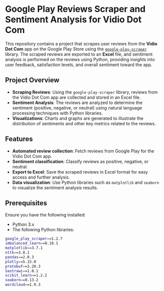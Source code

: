 # Google Play Reviews Scraper and Sentiment Analysis for Vidio Dot Com

This repository contains a project that scrapes user reviews from the **Vidio Dot Com** app on the Google Play Store using the [`google-play-scraper`](https://pypi.org/project/google-play-scraper/) library. The scraped reviews are exported to an **Excel** file, and sentiment analysis is performed on the reviews using Python, providing insights into user feedback, satisfaction levels, and overall sentiment toward the app.

## Project Overview

- **Scraping Reviews**: Using the `google-play-scraper` library, reviews from the Vidio Dot Com app are collected and stored in an Excel file.
- **Sentiment Analysis**: The reviews are analyzed to determine the sentiment (positive, negative, or neutral) using natural language processing techniques with Python libraries.
- **Visualizations**: Charts and graphs are generated to illustrate the distribution of sentiments and other key metrics related to the reviews.

## Features

- **Automated review collection**: Fetch reviews from Google Play for the Vidio Dot Com app.
- **Sentiment classification**: Classify reviews as positive, negative, or neutral.
- **Export to Excel**: Save the scraped reviews in Excel format for easy access and further analysis.
- **Data visualization**: Use Python libraries such as `matplotlib` and `seaborn` to visualize the sentiment analysis results.

## Prerequisites

Ensure you have the following installed:

- Python 3.x
- The following Python libraries:

```bash
google_play_scraper==1.2.7
imbalanced_learn==0.10.1
matplotlib==3.7.1
nltk==3.8.1
pandas==2.0.3
plotly==5.15.0
protobuf==3.20.3
Sastrawi==1.0.1
scikit_learn==1.2.2
seaborn==0.13.2
wordcloud==1.9.3
